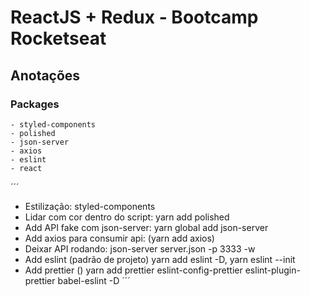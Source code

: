 # ReactJS + Redux - Bootcamp Rocketseat

## Anotações

### Packages
    - styled-components
    - polished
    - json-server
    - axios
    - eslint
    - react
´´´
* Estilização: styled-components
* Lidar com cor dentro do script: yarn add polished
* Add API fake com json-server: yarn global add json-server
* Add axios para consumir api: (yarn add axios)
* Deixar API rodando: json-server server.json -p 3333 -w
* Add eslint (padrão de projeto) yarn add eslint -D, yarn eslint --init
* Add prettier () yarn add prettier eslint-config-prettier eslint-plugin-prettier babel-eslint -D
´´´
